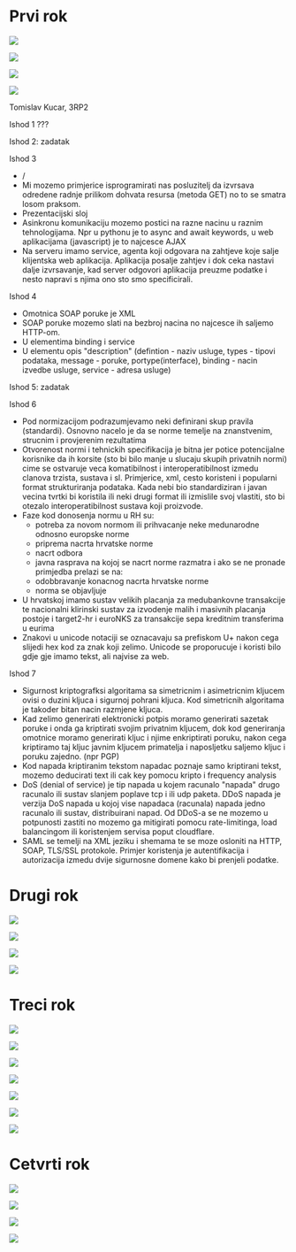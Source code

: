 # Prvi rok
![](exam/prvi_rok/1.png)

![](exam/prvi_rok/2.png)

![](exam/prvi_rok/3.png)

![](exam/prvi_rok/4.png)

Tomislav Kucar, 3RP2

Ishod 1
???

Ishod 2: zadatak


Ishod 3
- /
- Mi mozemo primjerice isprogramirati nas posluzitelj da izvrsava odredene radnje prilikom dohvata resursa (metoda GET) no to se smatra losom praksom.
- Prezentacijski sloj
- Asinkronu komunikaciju mozemo postici na razne nacinu u raznim tehnologijama. Npr u pythonu je to async and await keywords, u web aplikacijama (javascript) je to najcesce AJAX
- Na serveru imamo service, agenta koji odgovara na zahtjeve koje salje klijentska web aplikacija. Aplikacija posalje zahtjev i dok ceka nastavi dalje izvrsavanje, kad server odgovori aplikacija preuzme podatke i nesto napravi s njima ono sto smo specificirali.


Ishod 4
- Omotnica SOAP poruke je XML
- SOAP poruke mozemo slati na bezbroj nacina no najcesce ih saljemo HTTP-om.
- U elementima binding i service
- U elementu opis "description"
(defintion - naziv usluge, types - tipovi podataka, message - poruke, portype(interface), binding - nacin izvedbe usluge, service - adresa usluge)

Ishod 5: zadatak


Ishod 6
- Pod normizacijom podrazumjevamo neki definirani skup pravila (standardi). Osnovno nacelo je da se norme temelje na znanstvenim, strucnim i provjerenim rezultatima
- Otvorenost normi i tehnickih specifikacija je bitna jer potice potencijalne korisnike da ih korsite (sto bi bilo manje u slucaju skupih privatnih normi) cime se ostvaruje veca komatibilnost i interoperatibilnost izmedu clanova trzista, sustava i sl. Primjerice, xml, cesto koristeni i popularni format strukturiranja podataka. Kada nebi bio standardiziran i javan vecina tvrtki bi koristila ili neki drugi format ili izmislile svoj vlastiti, sto bi otezalo interoperatibilnost sustava koji proizvode.
- Faze kod donosenja normu u RH su:
    - potreba za novom normom ili prihvacanje neke medunarodne odnosno europske norme
    - priprema nacrta hrvatske norme
    - nacrt odbora
    - javna rasprava na kojoj se nacrt norme razmatra i ako se ne pronade primjedba prelazi se na:
    - odobbravanje konacnog nacrta hrvatske norme
    - norma se objavljuje
- U hrvatskoj imamo sustav velikih placanja za medubankovne transakcije te nacionalni klirinski sustav za izvodenje malih i masivnih placanja
postoje i target2-hr i euroNKS za transakcije sepa kreditnim transferima u eurima
- Znakovi u unicode notaciji se oznacavaju sa prefiskom U+ nakon cega slijedi hex kod za znak koji zelimo. Unicode se proporucuje i koristi bilo gdje gje imamo tekst, ali najvise za web.


Ishod 7
- Sigurnost kriptografksi algoritama sa simetricnim i asimetricnim kljucem ovisi o duzini kljuca i sigurnoj pohrani kljuca. Kod simetricnih algoritama je takoder bitan nacin razmjene kljuca.
- Kad zelimo generirati elektronicki potpis moramo generirati sazetak poruke i onda ga kriptirati svojim privatnim kljucem, dok kod generiranja omotnice moramo generirati kljuc i njime enkriptirati poruku, nakon cega kriptiramo taj kljuc javnim kljucem primatelja i naposljetku saljemo kljuc i poruku zajedno. (npr PGP)
- Kod napada kriptiranim tekstom napadac poznaje samo kriptirani tekst, mozemo deducirati text ili cak key pomocu kripto i frequency analysis
- DoS (denial of service) je tip napada u kojem racunalo "napada" drugo racunalo ili sustav slanjem poplave tcp i ili udp paketa. DDoS napada je verzija DoS napada u kojoj vise napadaca (racunala) napada jedno racunalo ili sustav, distribuirani napad. Od DDoS-a se ne mozemo u potpunosti zastiti no mozemo ga mitigirati pomocu rate-limitinga, load balancingom ili koristenjem servisa poput cloudflare.
- SAML se temelji na XML jeziku i shemama te se moze osloniti na HTTP, SOAP, TLS/SSL protokole. Primjer koristenja je autentifikacija i autorizacija izmedu dvije sigurnosne domene kako bi prenjeli podatke.



# Drugi rok

![](exam/drugi_rok/1.png)

![](exam/drugi_rok/2.png)

![](exam/drugi_rok/3.png)

![](exam/drugi_rok/4.png)


# Treci rok

![](exam/treci_rok/1.png)

![](exam/treci_rok/2.png)

![](exam/treci_rok/3.png)

![](exam/treci_rok/4.png)

![](exam/treci_rok/5.png)

![](exam/treci_rok/6.png)

![](exam/treci_rok/7.png)


# Cetvrti rok

![](exam/cetvrti_rok/1.png)

![](exam/cetvrti_rok/2.png)

![](exam/cetvrti_rok/3.png)

![](exam/cetvrti_rok/4.png)